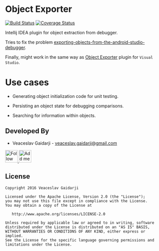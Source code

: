 # Object Exporter

[![Build Status](https://travis-ci.org/vgaidarji/ObjectExporter.svg?branch=master)](https://travis-ci.org/vgaidarji/ObjectExporter) [![Coverage Status](https://coveralls.io/repos/github/vgaidarji/ObjectExporter/badge.svg)](https://coveralls.io/github/vgaidarji/ObjectExporter)

Intellij IDEA plugin for object extraction from debugger.

Tries to fix the problem [exporting-objects-from-the-android-studio-debugger](http://stackoverflow.com/questions/28987629/exporting-objects-from-the-android-studio-debugger).

Finally, might work in the same way as [Object Exporter](https://visualstudiogallery.msdn.microsoft.com/c6a21c68-f815-4895-999f-cd0885d8774f) plugin for `Visual Studio`.


# Use cases

- Generating object initialization code for unit testing.

- Persisting an object state for debugging comparisons.

- Searching for information within objects.

Developed By
------------

* Veaceslav Gaidarji - <veaceslav.gaidarji@gmail.com>

<a href="https://twitter.com/v_gaidarji">
  <img alt="Follow me on Twitter" src="http://image.flaticon.com/icons/svg/124/124021.svg" height="40" width="40"/>
</a>
<a href="https://www.linkedin.com/in/veaceslavgaidarji">
  <img alt="Add me to Linkedin" src="http://image.flaticon.com/icons/svg/124/124011.svg" height="40" width="40"/>
</a>


License
-------

    Copyright 2016 Veaceslav Gaidarji

    Licensed under the Apache License, Version 2.0 (the "License");
    you may not use this file except in compliance with the License.
    You may obtain a copy of the License at

       http://www.apache.org/licenses/LICENSE-2.0

    Unless required by applicable law or agreed to in writing, software
    distributed under the License is distributed on an "AS IS" BASIS,
    WITHOUT WARRANTIES OR CONDITIONS OF ANY KIND, either express or implied.
    See the License for the specific language governing permissions and
    limitations under the License.



